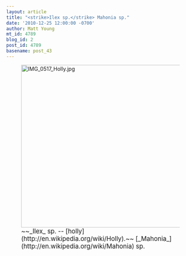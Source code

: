 ```yaml
---
layout: article
title: "<strike>Ilex sp.</strike> Mahonia sp."
date: '2010-12-25 12:00:00 -0700'
author: Matt Young
mt_id: 4789
blog_id: 2
post_id: 4789
basename: post_43
---
```

<figure>
<img src="http://pandasthumb.org/archives/2010/11/14/IMG_0517_Holly.jpg" alt="IMG_0517_Holly.jpg" width="600" height="433" />
<figcaption markdown="span">
<big>~~_Ilex_ sp. -- [holly](http://en.wikipedia.org/wiki/Holly).~~ [_Mahonia_](http://en.wikipedia.org/wiki/Mahonia) sp.</big> 

</figcaption>
</figure>
